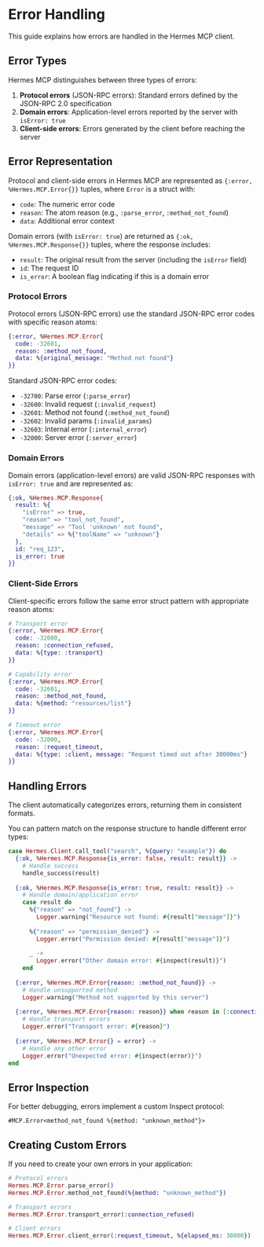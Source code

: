 # Error Handling

This guide explains how errors are handled in the Hermes MCP client.

## Error Types

Hermes MCP distinguishes between three types of errors:

1. **Protocol errors** (JSON-RPC errors): Standard errors defined by the JSON-RPC 2.0 specification
2. **Domain errors**: Application-level errors reported by the server with `isError: true`
3. **Client-side errors**: Errors generated by the client before reaching the server

## Error Representation

Protocol and client-side errors in Hermes MCP are represented as `{:error, %Hermes.MCP.Error{}}` tuples, where `Error` is a struct with:

- `code`: The numeric error code
- `reason`: The atom reason (e.g., `:parse_error`, `:method_not_found`)
- `data`: Additional error context

Domain errors (with `isError: true`) are returned as `{:ok, %Hermes.MCP.Response{}}` tuples, where the response includes:

- `result`: The original result from the server (including the `isError` field)
- `id`: The request ID
- `is_error`: A boolean flag indicating if this is a domain error

### Protocol Errors

Protocol errors (JSON-RPC errors) use the standard JSON-RPC error codes with specific reason atoms:

```elixir
{:error, %Hermes.MCP.Error{
  code: -32601,
  reason: :method_not_found,
  data: %{original_message: "Method not found"}
}}
```

Standard JSON-RPC error codes:
- `-32700`: Parse error (`:parse_error`)
- `-32600`: Invalid request (`:invalid_request`)
- `-32601`: Method not found (`:method_not_found`)
- `-32602`: Invalid params (`:invalid_params`)
- `-32603`: Internal error (`:internal_error`)
- `-32000`: Server error (`:server_error`)

### Domain Errors

Domain errors (application-level errors) are valid JSON-RPC responses with `isError: true` and are represented as:

```elixir
{:ok, %Hermes.MCP.Response{
  result: %{
    "isError" => true,
    "reason" => "tool_not_found",
    "message" => "Tool 'unknown' not found",
    "details" => %{"toolName" => "unknown"}
  },
  id: "req_123",
  is_error: true
}}
```

### Client-Side Errors

Client-specific errors follow the same error struct pattern with appropriate reason atoms:

```elixir
# Transport error
{:error, %Hermes.MCP.Error{
  code: -32000,
  reason: :connection_refused,  
  data: %{type: :transport}
}}

# Capability error
{:error, %Hermes.MCP.Error{
  code: -32601,
  reason: :method_not_found,
  data: %{method: "resources/list"}
}}

# Timeout error
{:error, %Hermes.MCP.Error{
  code: -32000, 
  reason: :request_timeout, 
  data: %{type: :client, message: "Request timed out after 30000ms"}
}}
```

## Handling Errors

The client automatically categorizes errors, returning them in consistent formats.

You can pattern match on the response structure to handle different error types:

```elixir
case Hermes.Client.call_tool("search", %{query: "example"}) do
  {:ok, %Hermes.MCP.Response{is_error: false, result: result}} ->
    # Handle success
    handle_success(result)
    
  {:ok, %Hermes.MCP.Response{is_error: true, result: result}} ->
    # Handle domain/application error
    case result do
      %{"reason" => "not_found"} -> 
        Logger.warning("Resource not found: #{result["message"]}")
      
      %{"reason" => "permission_denied"} ->
        Logger.error("Permission denied: #{result["message"]}")
        
      _ ->
        Logger.error("Other domain error: #{inspect(result)}")
    end
    
  {:error, %Hermes.MCP.Error{reason: :method_not_found}} ->
    # Handle unsupported method
    Logger.warning("Method not supported by this server")
    
  {:error, %Hermes.MCP.Error{reason: reason}} when reason in [:connection_refused, :timeout] ->
    # Handle transport errors
    Logger.error("Transport error: #{reason}")
    
  {:error, %Hermes.MCP.Error{} = error} ->
    # Handle any other error
    Logger.error("Unexpected error: #{inspect(error)}")
end
```

## Error Inspection

For better debugging, errors implement a custom Inspect protocol:

```
#MCP.Error<method_not_found %{method: "unknown_method"}>
```

## Creating Custom Errors

If you need to create your own errors in your application:

```elixir
# Protocol errors
Hermes.MCP.Error.parse_error()
Hermes.MCP.Error.method_not_found(%{method: "unknown_method"})

# Transport errors
Hermes.MCP.Error.transport_error(:connection_refused)

# Client errors
Hermes.MCP.Error.client_error(:request_timeout, %{elapsed_ms: 30000})
```
